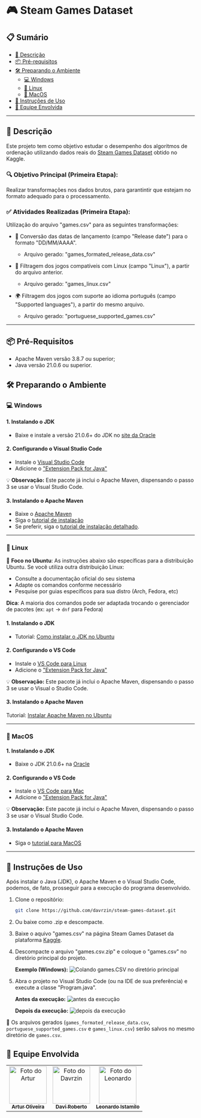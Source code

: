 # 🎮 Steam Games Dataset

## 📋 Sumário  
- [🎯 Descrição](#-descrição)  
- [📦 Pré-requisitos](#-pré-requisitos) 
- [🛠️ Preparando o Ambiente](#-preparando-o-ambiente)  
  - [💻 Windows](#-windows)  
  - [🐧 Linux](#-linux)
  - [🍎 MacOS](#-macos)
- [🚀 Instruções de Uso](#-instruções-de-uso)
- [👥 Equipe Envolvida](#-equipe-envolvida)

---

## 🎯 Descrição
Este projeto tem como objetivo estudar o desempenho dos algoritmos de ordenação utilizando dados reais do [Steam Games Dataset](https://www.kaggle.com/datasets/fronkongames/steam-games-dataset) obtido no Kaggle. 

### 🔍 Objetivo Principal (Primeira Etapa):
Realizar transformações nos dados brutos, para garantintir que estejam no formato adequado para o processamento.

### ✅ Atividades Realizadas (Primeira Etapa):

Utilização do arquivo "games.csv" para as seguintes transformações:

- 📅 Conversão das datas de lançamento (campo "Release date") para o formato "DD/MM/AAAA".  
  - Arquivo gerado: "games_formated_release_data.csv"

- 🐧 Filtragem dos jogos compatíveis com Linux (campo "Linux"), a partir do arquivo anterior.  
  - Arquivo gerado: "games_linux.csv"

- 🌍 Filtragem dos jogos com suporte ao idioma português (campo "Supported languages"), a partir do mesmo arquivo.  
  - Arquivo gerado: "portuguese_supported_games.csv"

---

## 📦 Pré-Requisitos
- Apache Maven versão 3.8.7 ou superior;
- Java versão 21.0.6 ou superior.


## 🛠️ Preparando o Ambiente

### 💻 Windows

#### 1. Instalando o JDK
-  Baixe e instale a versão 21.0.6+ do JDK no [site da Oracle](https://www.oracle.com/br/java/technologies/downloads/#jdk23-windows)

#### 2. Configurando o Visual Studio Code
- Instale o [Visual Studio Code](https://code.visualstudio.com/docs/setup/windows)  
- Adicione o ["Extension Pack for Java"](https://marketplace.visualstudio.com/items?itemName=vscjava.vscode-java-pack)

💡 **Observação:** Este pacote já inclui o Apache Maven, dispensando o passo 3 se usar o Visual Studio Code.

#### 3. Instalando o Apache Maven
 - Baixe o [Apache Maven](https://maven.apache.org/download.cgi)  
  - Siga o [tutorial de instalação](https://maven.apache.org/install.html)
   - Se preferir, siga o [tutorial de instalação detalhado](https://charlesmms.azurewebsites.net/2017/09/04/instalando-maven-no-windows-10/).

---

### 🐧 Linux
📌 **Foco no Ubuntu**: As instruções abaixo são específicas para a distribuição Ubuntu. Se você utiliza outra distribuição Linux:
- Consulte a documentação oficial do seu sistema
- Adapte os comandos conforme necessário
- Pesquise por guias específicos para sua distro (Arch, Fedora, etc)

 **Dica**: A maioria dos comandos pode ser adaptada trocando o gerenciador de pacotes (ex: `apt` → `dnf` para Fedora)

#### 1. Instalando o JDK
- Tutorial: [Como instalar o JDK no Ubuntu](https://www.hostinger.com.br/tutoriais/como-instalar-java-no-ubuntu)

#### 2. Configurando o VS Code
 - Instale o [VS Code para Linux](https://code.visualstudio.com/docs/setup/linux)  
- Adicione o ["Extension Pack for Java"](https://marketplace.visualstudio.com/items?itemName=vscjava.vscode-java-pack)

💡 **Observação:** Este pacote já inclui o Apache Maven, dispensando o passo 3 se usar o Visual o Studio Code.

#### 3. Instalando o Apache Maven
 Tutorial: [Instalar Apache Maven no Ubuntu](https://www.hostinger.com.br/tutoriais/install-maven-ubuntu)


---

### 🍎 MacOS

#### 1. Instalando o JDK
-  Baixe o JDK 21.0.6+ na [ Oracle](https://www.oracle.com/br/java/technologies/downloads/#jdk23-mac)

#### 2. Configurando o VS Code
- Instale o [VS Code para Mac](https://code.visualstudio.com/docs/setup/mac)  
- Adicione o ["Extension Pack for Java"](https://marketplace.visualstudio.com/items?itemName=vscjava.vscode-java-pack)

💡 **Observação:** Este pacote já inclui o Apache Maven, dispensando o passo 3 se usar o Visual Studio Code.

#### 3. Instalando o Apache Maven
- Siga o [tutorial para MacOS](https://www.digitalocean.com/community/tutorials/install-maven-mac-os)

---


## 🚀 Instruções de Uso

Após instalar o Java (JDK), o Apache Maven e o Visual Studio Code, podemos, de fato, prosseguir para a execução do programa desenvolvido.

1. Clone o repositório:  
   ```bash
   git clone https://github.com/davrzin/steam-games-dataset.git
   ````

2. Ou baixe como .zip e descompacte.

3. Baixe o aquivo  "games.csv" na página Steam Games Dataset da plataforma [Kaggle](https://www.kaggle.com/datasets/fronkongames/steam-games-dataset).

4. Descompacte o arquivo "games.csv.zip" e coloque o "games.csv" no diretório principal do projeto.

    **Exemplo (Windows):**
    ![Colando games.CSV no diretório principal](./imagens/colar_gamesCSV_no_diretorio.png)


4. Abra o projeto no Visual Studio Code (ou na IDE de sua preferência) e execute a classe "Program.java".

    **Antes da execução:**
    ![antes da execução](./imagens/estado_inicial.png)

    **Depois da execução:**
    ![depois da execução](./imagens/estado_final.png)

📁 Os arquivos gerados (``games_formated_release_data.csv``, ``portuguese_supported_games.csv`` e ``games_linux.csv``) serão salvos no mesmo diretório de ``games.csv``.


## 👥 Equipe Envolvida

<table>
  <tr>
    <td align="center">
      <a href="https://github.com/ArturOliveir4">
        <img src="https://github.com/ArturOliveir4.png" width="100px;" alt="Foto do Artur"/><br />
        <sub><b>Artur Oliveira</b></sub>
      </a><br />
    </td>
    <td align="center">
      <a href="https://github.com/davrzin">
        <img src="https://github.com/davrzin.png" width="100px;" alt="Foto do Davrzin"/><br />
        <sub><b>Davi Roberto</b></sub>
      </a><br />
    </td>
    <td align="center">
      <a href="https://github.com/leonardo-istamilo">
        <img src="https://github.com/leonardo-istamilo.png" width="100px;" alt="Foto do Leonardo"/><br />
        <sub><b>Leonardo Istamilo</b></sub>
      </a><br />
    </td>
  </tr>
</table>

